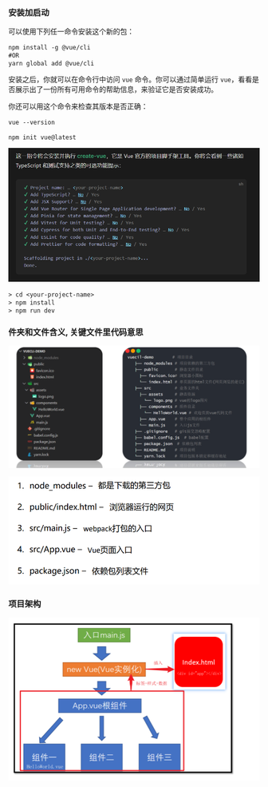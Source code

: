 ### 安装加启动

可以使用下列任一命令安装这个新的包：

```
npm install -g @vue/cli
#OR
yarn global add @vue/cli
```

安装之后，你就可以在命令行中访问 `vue` 命令。你可以通过简单运行 `vue`，看看是否展示出了一份所有可用命令的帮助信息，来验证它是否安装成功。

你还可以用这个命令来检查其版本是否正确：

```
vue --version
```



```
npm init vue@latest
```

![image-20220821203422087](img/vue3.0基础笔记/image-20220821203422087.png)

```
> cd <your-project-name>
> npm install
> npm run dev
```



### 件夹和文件含义, 关键文件里代码意思

![image-20220821204306363](img/vue3.0基础笔记/image-20220821204306363.png)



![image-20220821221652928](img/vue3.0基础笔记/image-20220821221652928.png)

### 项目架构

![image-20220821221730306](img/vue3.0基础笔记/image-20220821221730306.png)



